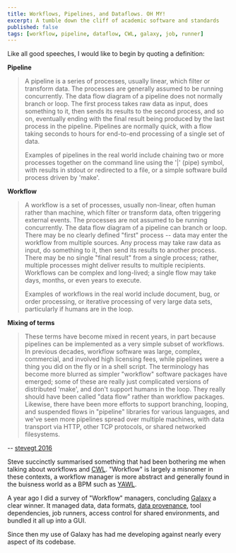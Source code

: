 ```yaml
---
title: Workflows, Pipelines, and Dataflows. OH MY!
excerpt: A tumble down the cliff of academic software and standards
published: false
tags: [workflow, pipeline, dataflow, CWL, galaxy, job, runner]
---
```


Like all good speeches, I would like to begin by quoting a definition:

__Pipeline__
>A pipeline is a series of processes, usually linear, which filter or transform data. The processes are generally assumed to be running concurrently. The data flow diagram of a pipeline does not normally branch or loop. The first process takes raw data as input, does something to it, then sends its results to the second process, and so on, eventually ending with the final result being produced by the last process in the pipeline. Pipelines are normally quick, with a flow taking seconds to hours for end-to-end processing of a single set of data.
>
>Examples of pipelines in the real world include chaining two or more processes together on the command line using the '|' (pipe) symbol, with results in stdout or redirected to a file, or a simple software build process driven by 'make'.

__Workflow__
>A workflow is a set of processes, usually non-linear, often human rather than machine, which filter or transform data, often triggering external events. The processes are not assumed to be running concurrently. The data flow diagram of a pipeline can branch or loop. There may be no clearly defined "first" process -- data may enter the workflow from multiple sources. Any process may take raw data as input, do something to it, then send its results to another process. There may be no single "final result" from a single process; rather, multiple processes might deliver results to multiple recipients. Workflows can be complex and long-lived; a single flow may take days, months, or even years to execute.
>
>Examples of workflows in the real world include document, bug, or order processing, or iterative processing of very large data sets, particularly if humans are in the loop.

__Mixing of terms__
>These terms have become mixed in recent years, in part because pipelines can be implemented as a very simple subset of workflows. In previous decades, workflow software was large, complex, commercial, and involved high licensing fees, while pipelines were a thing you did on the fly or in a shell script. The terminology has become more blurred as simpler "workflow" software packages have emerged; some of these are really just complicated versions of distributed 'make', and don't support humans in the loop. They really should have been called "data flow" rather than workflow packages. Likewise, there have been more efforts to support branching, looping, and suspended flows in "pipeline" libraries for various languages, and we've seen more pipelines spread over multiple machines, with data transport via HTTP, other TCP protocols, or shared networked filesystems.

-- [stevegt 2016](https://www.biostars.org/p/17696/#203354)

Steve succinctly summarised something that had been bothering me when talking about workflows and [CWL](https://github.com/common-workflow-language/common-workflow-language). "Workflow" is largely a misnomer in these contexts, a workflow manager is more abstract and generally found in the buisness world as a BPM such as [YAWL](http://www.yawlfoundation.org/).

A year ago I did a survey of "Workflow" managers, concluding [Galaxy](https://galaxyproject.org/) a clear winner. It managed data, data formats, [data provenance](https://en.wikipedia.org/wiki/Data_lineage#Data_Provenance), tool dependencies, job runners, access control for shared environments, and bundled it all up into a GUI.

Since then my use of Galaxy has had me developing against nearly every aspect of its codebase. 
